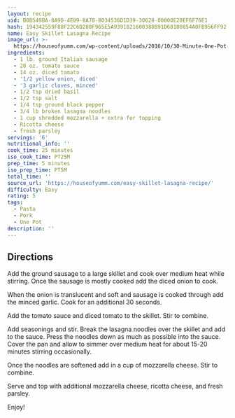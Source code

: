 ```yaml
---
layout: recipe
uid: B0B549BA-8A9D-4E09-8A78-8034536D1D39-30628-00000E20EF6F76E1
hash: 194342559F88F22C6D280F965E5A9391821600388B91D68100854A0FB956FF92
name: Easy Skillet Lasagna Recipe
image_url: >-
  https://houseofyumm.com/wp-content/uploads/2016/10/30-Minute-One-Pot-Lasagna-Skillet-6.jpg
ingredients:
  - 1 lb. ground Italian sausage
  - 28 oz. tomato sauce
  - 14 oz. diced tomato
  - '1/2 yellow onion, diced'
  - '3 garlic cloves, minced'
  - 1/2 tsp dried basil
  - 1/2 tsp salt
  - 1/4 tsp ground black pepper
  - 3/4 lb broken lasagna noodles
  - 1 cup shredded mozzarella + extra for topping
  - Ricotta cheese
  - fresh parsley
servings: '6'
nutritional_info: ''
cook_time: 25 minutes
iso_cook_time: PT25M
prep_time: 5 minutes
iso_prep_time: PT5M
total_time: ''
source_url: 'https://houseofyumm.com/easy-skillet-lasagna-recipe/'
difficulty: Easy
rating: 5
tags:
  - Pasta
  - Pork
  - One Pot
description: ''
---
```

## Directions

Add the ground sausage to a large skillet and cook over medium heat while stirring. Once the sausage is mostly cooked add the diced onion to cook.

When the onion is translucent and soft and sausage is cooked through add the minced garlic. Cook for an additional 30 seconds.

Add the tomato sauce and diced tomato to the skillet. Stir to combine.

Add seasonings and stir. Break the lasagna noodles over the skillet and add to the sauce. Press the noodles down as much as possible into the sauce. Cover the pan and allow to simmer over medium heat for about 15-20 minutes stirring occasionally.

Once the noodles are softened add in a cup of mozzarella cheese. Stir to combine.

Serve and top with additional mozzarella cheese, ricotta cheese, and fresh parsley.

Enjoy!

